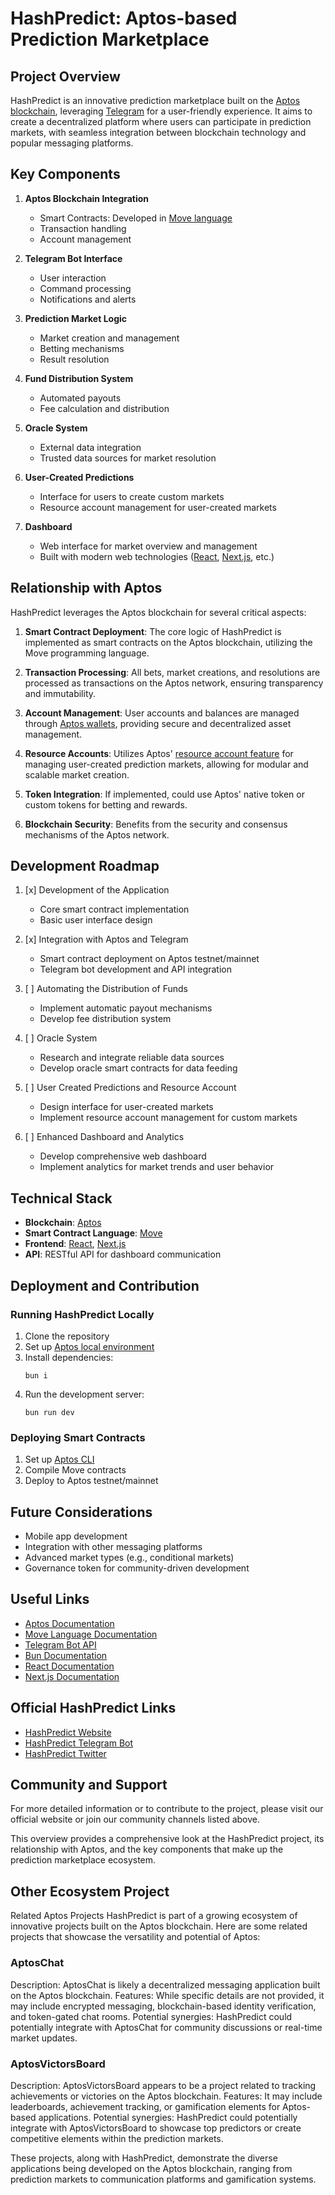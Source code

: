 # HashPredict: Aptos-based Prediction Marketplace

## Project Overview

HashPredict is an innovative prediction marketplace built on the [Aptos blockchain](https://aptoslabs.com/), leveraging [Telegram](https://telegram.org/) for a user-friendly experience. It aims to create a decentralized platform where users can participate in prediction markets, with seamless integration between blockchain technology and popular messaging platforms.

## Key Components

1. **Aptos Blockchain Integration**
   - Smart Contracts: Developed in [Move language](https://move-language.github.io/move/)
   - Transaction handling
   - Account management

2. **Telegram Bot Interface**
   - User interaction
   - Command processing
   - Notifications and alerts

3. **Prediction Market Logic**
   - Market creation and management
   - Betting mechanisms
   - Result resolution

4. **Fund Distribution System**
   - Automated payouts
   - Fee calculation and distribution

5. **Oracle System**
   - External data integration
   - Trusted data sources for market resolution

6. **User-Created Predictions**
   - Interface for users to create custom markets
   - Resource account management for user-created markets

7. **Dashboard**
   - Web interface for market overview and management
   - Built with modern web technologies ([React](https://reactjs.org/), [Next.js](https://nextjs.org/), etc.)

## Relationship with Aptos

HashPredict leverages the Aptos blockchain for several critical aspects:

1. **Smart Contract Deployment**: The core logic of HashPredict is implemented as smart contracts on the Aptos blockchain, utilizing the Move programming language.

2. **Transaction Processing**: All bets, market creations, and resolutions are processed as transactions on the Aptos network, ensuring transparency and immutability.

3. **Account Management**: User accounts and balances are managed through [Aptos wallets](https://aptos.dev/concepts/accounts/), providing secure and decentralized asset management.

4. **Resource Accounts**: Utilizes Aptos' [resource account feature](https://aptos.dev/concepts/accounts/#resource-accounts) for managing user-created prediction markets, allowing for modular and scalable market creation.

5. **Token Integration**: If implemented, could use Aptos' native token or custom tokens for betting and rewards.

6. **Blockchain Security**: Benefits from the security and consensus mechanisms of the Aptos network.

## Development Roadmap

1. [x] Development of the Application
   - Core smart contract implementation
   - Basic user interface design

2. [x] Integration with Aptos and Telegram
   - Smart contract deployment on Aptos testnet/mainnet
   - Telegram bot development and API integration

3. [ ] Automating the Distribution of Funds
   - Implement automatic payout mechanisms
   - Develop fee distribution system

4. [ ] Oracle System
   - Research and integrate reliable data sources
   - Develop oracle smart contracts for data feeding

5. [ ] User Created Predictions and Resource Account
   - Design interface for user-created markets
   - Implement resource account management for custom markets

6. [ ] Enhanced Dashboard and Analytics
   - Develop comprehensive web dashboard
   - Implement analytics for market trends and user behavior

## Technical Stack

- **Blockchain**: [Aptos](https://aptoslabs.com/)
- **Smart Contract Language**: [Move](https://move-language.github.io/move/)
- **Frontend**: [React](https://reactjs.org/), [Next.js](https://nextjs.org/)
- **API**: RESTful API for dashboard communication

## Deployment and Contribution

### Running HashPredict Locally

1. Clone the repository
2. Set up [Aptos local environment](https://aptos.dev/guides/getting-started/)
3. Install dependencies:
   ```
   bun i
   ```
4. Run the development server:
   ```
   bun run dev
   ```

### Deploying Smart Contracts

1. Set up [Aptos CLI](https://aptos.dev/tools/aptos-cli/)
2. Compile Move contracts
3. Deploy to Aptos testnet/mainnet

## Future Considerations

- Mobile app development
- Integration with other messaging platforms
- Advanced market types (e.g., conditional markets)
- Governance token for community-driven development

## Useful Links

- [Aptos Documentation](https://aptos.dev/)
- [Move Language Documentation](https://move-language.github.io/move/)
- [Telegram Bot API](https://core.telegram.org/bots/api)
- [Bun Documentation](https://bun.sh/docs)
- [React Documentation](https://reactjs.org/docs/getting-started.html)
- [Next.js Documentation](https://nextjs.org/docs)

## Official HashPredict Links

- [HashPredict Website](https://www.hashpredict.fun/)
- [HashPredict Telegram Bot](https://t.me/hashpredict_bot)
- [HashPredict Twitter](https://x.com/HashPredict)

## Community and Support

For more detailed information or to contribute to the project, please visit our official website or join our community channels listed above.

This overview provides a comprehensive look at the HashPredict project, its relationship with Aptos, and the key components that make up the prediction marketplace ecosystem.


## Other Ecosystem Project

Related Aptos Projects
HashPredict is part of a growing ecosystem of innovative projects built on the Aptos blockchain. Here are some related projects that showcase the versatility and potential of Aptos:

### AptosChat

Description: AptosChat is likely a decentralized messaging application built on the Aptos blockchain.
Features: While specific details are not provided, it may include encrypted messaging, blockchain-based identity verification, and token-gated chat rooms.
Potential synergies: HashPredict could potentially integrate with AptosChat for community discussions or real-time market updates.


### AptosVictorsBoard

Description: AptosVictorsBoard appears to be a project related to tracking achievements or victories on the Aptos blockchain.
Features: It may include leaderboards, achievement tracking, or gamification elements for Aptos-based applications.
Potential synergies: HashPredict could potentially integrate with AptosVictorsBoard to showcase top predictors or create competitive elements within the prediction markets.

These projects, along with HashPredict, demonstrate the diverse applications being developed on the Aptos blockchain, ranging from prediction markets to communication platforms and gamification systems.

